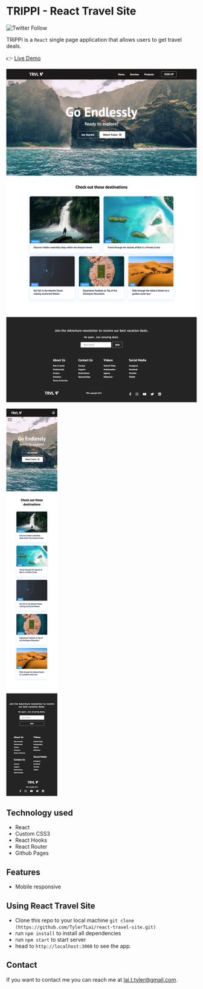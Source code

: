 # TRIPPI - React Travel Site

![Twitter Follow](https://img.shields.io/twitter/follow/tylertlai?style=social)

TRIPPI is a <code>React</code> single page application that allows users to get travel deals.

👉 [Live Demo](https://tylertlai.github.io/react-travel-site/#/)

![demo](https://raw.githubusercontent.com/TylerTLai/react-travel-site/master/src/assets/images/demo.png)

![demo](https://raw.githubusercontent.com/TylerTLai/react-travel-site/master/src/assets/images/demo2.png)

## Technology used

- React
- Custom CSS3
- React Hooks
- React Router
- Github Pages

## Features

- Mobile responsive

## Using React Travel Site

- Clone this repo to your local machine `git clone (https://github.com/TylerTLai/react-travel-site.git)`
- run `npm install` to install all dependencies
- run `npm start` to start server
- head to `http://localhost:3000` to see the app.

## Contact

If you want to contact me you can reach me at <lai.t.tyler@gmail.com>.
